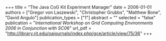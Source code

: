 +++
title = "The Java CoG Kit Experiment Manager"
date = 2006-01-01
authors = ["Gregor von Laszewski", "Christopher Grubbs", "Matthew Bone", "David Angulo"]
publication_types = ["1"]
abstract = ""
selected = "false"
publication = "*International Workshop on Grid Computing Environments 2006 in Conjunction with SC06*"
url_pdf = "http://library.rit.edu/oajournals/index.php/gce/article/view/75/36"
+++

